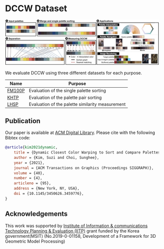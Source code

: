 DCCW Dataset
===

![DCCW Dataset teaser](image/dccw-teaser.jpg)  

We evaluate DCCW using three different datasets for each purpose.

| Name | Purpose | 
|------|---------|
| [FM100P](FM100P/README.md) | Evaluation of the single palette sorting |
| [KHTP](KHTP/README.md) | Evaluation of the palette pair sorting |
| [LHSP](LHSP/README.md) | Evaluation of the palette similarity measurement |


## Publication
Our paper is available at [ACM Digital Library](https://doi.org/10.1145/3450626.3459776). Please cite with the following Bibtex code:  

```bibtex
@article{kim2021dynamic,
    title = {Dynamic Closest Color Warping to Sort and Compare Palettes},
    author = {Kim, Suzi and Choi, Sunghee},
    year = {2021},
    journal = {ACM Transactions on Graphics (Proceedings SIGGRAPH)},
    volume = {40},
    number = {4},
    articleno = {95},
    address = {New York, NY, USA},
    doi = {10.1145/3450626.3459776},
}
```

## Acknowledgements
This work was supported by [Institute of Information & communications Technology Planning & Evaluation (IITP)](https://www.iitp.kr/) grant funded by the Korea government(MSIT) (No.2019-0-01158, Development of a Framework for 3D Geometric Model Processing)
